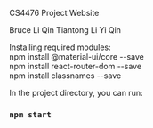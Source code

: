 CS4476 Project Website

Bruce Li Qin
Tiantong Li
Yi Qin


Installing required modules: <br />
npm install @material-ui/core --save <br />
npm install react-router-dom --save <br />
npm install classnames --save <br />

In the project directory, you can run:
### `npm start`



